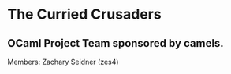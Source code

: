# The Curried Crusaders

## OCaml Project Team sponsored by camels.

Members:
Zachary Seidner (zes4)
